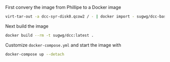 First convery the image from Phillipe to a Docker image

```sh
virt-tar-out -a dcc-syr-disk0.qcow2 / - | docker import - sugwg/dcc-base:latest
```

Next build the image
```sh
docker build --rm -t sugwg/dcc:latest .
```

Customize `docker-compose.yml` and start the image with
```sh
docker-compose up --detach
```
